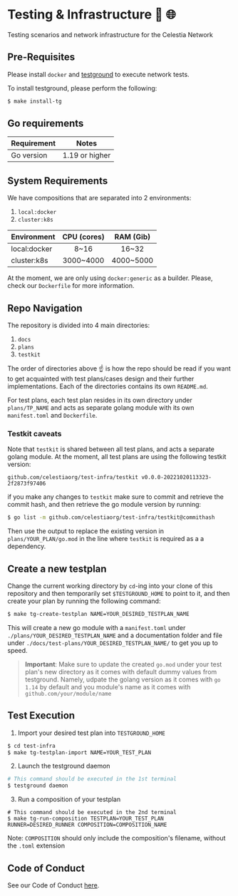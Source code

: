 # Testing & Infrastructure :microscope: :globe_with_meridians:

Testing scenarios and network infrastructure for the Celestia Network

## Pre-Requisites

Please install `docker` and [testground](https://docs.testground.ai/v/master/getting-started) to execute network tests.

To install testground, please perform the following:
```bash
$ make install-tg
```

## Go requirements

| Requirement | Notes          |
| ----------- | -------------- |
| Go version  | 1.19 or higher |

## System Requirements

We have compositions that are separated into 2 environments:

1. `local:docker`
2. `cluster:k8s`

| Environment  | CPU (cores) | RAM (Gib) |
| ------------ | :---------: | :-------: |
| local:docker |    8~16     |   16~32   |
| cluster:k8s  |  3000~4000  | 4000~5000 |

At the moment, we are only using `docker:generic` as a builder.
Please, check our `Dockerfile` for more information.

## Repo Navigation

The repository is divided into 4 main directories:

1. `docs`
2. `plans`
4. `testkit`

The order of directories above :point_up: is how the repo should be read
if you want to get acquainted with test plans/cases design and their further implementations.
Each of the directories contains its own `README.md`.

For test plans, each test plan resides in its own directory under `plans/TP_NAME` and acts as separate golang module with its own `manifest.toml` and `Dockerfile`.

### Testkit caveats 
Note that `testkit` is shared between all test plans, and acts a separate golang module. At the moment, all test plans are using the following testkit version:
```
github.com/celestiaorg/test-infra/testkit v0.0.0-20221020113323-2f2873f97406
```

if you make any changes to `testkit` make sure to commit and retrieve the commit hash, and then retrieve the go module version by running:
```bash
$ go list -m github.com/celestiaorg/test-infra/testkit@commithash
```
Then use the output to replace the existing version in `plans/YOUR_PLAN/go.mod` in the line where `testkit` is required as a a dependency.

## Create a new testplan

Change the current working directory by `cd`-ing into your clone of this repository and then temporarily set `$TESTGROUND_HOME` to point to it, and then create your plan by running the following command:
```bash
$ make tg-create-testplan NAME=YOUR_DESIRED_TESTPLAN_NAME
```

This will create a new go module with a `manifest.toml` under `./plans/YOUR_DESIRED_TESTPLAN_NAME` and a documentation folder  and file under `./docs/test-plans/YOUR_DESIRED_TESTPLAN_NAME/` to get you up to speed.

> **Important**: Make sure to update the created `go.mod` under your test plan's new directory as it comes with default dummy values from testground. Namely, udpate the golang version as it comes with `go 1.14` by default and you module's name as it comes with `github.com/your/module/name`

## Test Execution

1. Import your desired test plan into `TESTGROUND_HOME`
```bash
$ cd test-infra
$ make tg-testplan-import NAME=YOUR_TEST_PLAN
```

2. Launch the testground daemon
```bash
# This command should be executed in the 1st terminal
$ testground daemon
```

3. Run a composition of your testplan
```
# This command should be executed in the 2nd terminal
$ make tg-run-composition TESTPLAN=YOUR_TEST_PLAN RUNNER=DESIRED_RUNNER COMPOSITION=COMPOSITION_NAME
```
Note: `COMPOSITION` should only include the composition's filename, without the `.toml` extension

## Code of Conduct

See our Code of Conduct [here](https://docs.celestia.org/community/coc).
